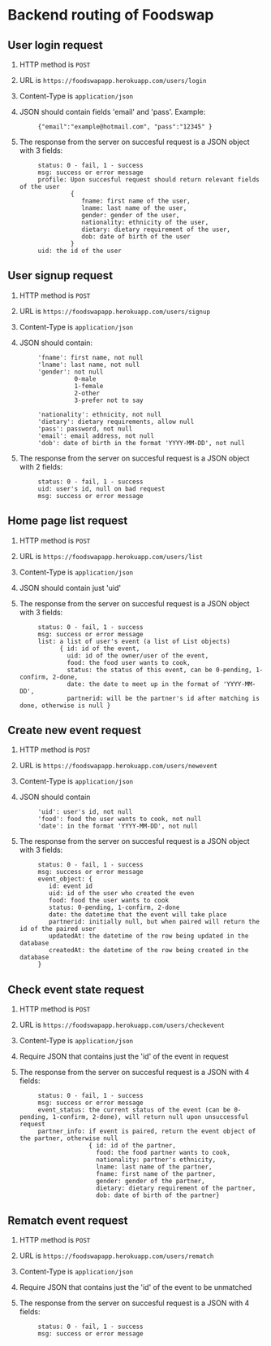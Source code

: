# Backend routing of Foodswap


## User login request

1. HTTP method is `POST`

2. URL is `https://foodswapapp.herokuapp.com/users/login`

3. Content-Type is `application/json`

4. JSON should contain fields 'email' and 'pass'. Example:
   
            {"email":"example@hotmail.com", "pass":"12345" }

5. The response from the server on succesful request is a JSON object with 3 fields: 

            status: 0 - fail, 1 - success
            msg: success or error message
            profile: Upon succesful request should return relevant fields of the user
                     {
                        fname: first name of the user,
                        lname: last name of the user,
                        gender: gender of the user, 
                        nationality: ethnicity of the user,
                        dietary: dietary requirement of the user, 
                        dob: date of birth of the user
                     }
            uid: the id of the user
     

## User signup request

1. HTTP method is `POST`

2. URL is `https://foodswapapp.herokuapp.com/users/signup`

3. Content-Type is `application/json`

4. JSON should contain:

            'fname': first name, not null
            'lname': last name, not null
            'gender': not null
                      0-male
                      1-female 
                      2-other 
                      3-prefer not to say
                      
            'nationality': ethnicity, not null
            'dietary': dietary requirements, allow null
            'pass': password, not null
            'email': email address, not null
            'dob': date of birth in the format 'YYYY-MM-DD', not null
   
5. The response from the server on succesful request is a JSON object with 2 fields: 

            status: 0 - fail, 1 - success
            uid: user's id, null on bad request
            msg: success or error message


## Home page list request

1. HTTP method is `POST`

2. URL is `https://foodswapapp.herokuapp.com/users/list`

3. Content-Type is `application/json`

4. JSON should contain just 'uid'
   
5. The response from the server on succesful request is a JSON object with 3 fields: 

            status: 0 - fail, 1 - success
            msg: success or error message
            list: a list of user's event (a list of List objects)
                  { id: id of the event,
                    uid: id of the owner/user of the event,
                    food: the food user wants to cook,
                    status: the status of this event, can be 0-pending, 1-confirm, 2-done,
                    date: the date to meet up in the format of 'YYYY-MM-DD',
                    partnerid: will be the partner's id after matching is done, otherwise is null }
            
            
## Create new event request          

1. HTTP method is `POST`

2. URL is `https://foodswapapp.herokuapp.com/users/newevent`

3. Content-Type is `application/json`

4. JSON should contain

            'uid': user's id, not null
            'food': food the user wants to cook, not null
            'date': in the format 'YYYY-MM-DD', not null
   
5. The response from the server on succesful request is a JSON object with 3 fields: 

            status: 0 - fail, 1 - success
            msg: success or error message
            event_object: {
               id: event id
               uid: id of the user who created the even
               food: food the user wants to cook
               status: 0-pending, 1-confirm, 2-done
               date: the datetime that the event will take place
               partnerid: initially null, but when paired will return the id of the paired user
               updatedAt: the datetime of the row being updated in the database
               createdAt: the datetime of the row being created in the database
            }
            
            
## Check event state request

1. HTTP method is `POST`

2. URL is `https://foodswapapp.herokuapp.com/users/checkevent`

3. Content-Type is `application/json`

4. Require JSON that contains just the 'id' of the event in request
   
5. The response from the server on succesful request is a JSON with 4 fields: 

            status: 0 - fail, 1 - success
            msg: success or error message
            event_status: the current status of the event (can be 0-pending, 1-confirm, 2-done), will return null upon unsuccessful request
            partner_info: if event is paired, return the event object of the partner, otherwise null
                          { id: id of the partner, 
                            food: the food partner wants to cook, 
                            nationality: partner's ethnicity, 
                            lname: last name of the partner, 
                            fname: first name of the partner, 
                            gender: gender of the partner, 
                            dietary: dietary requirement of the partner, 
                            dob: date of birth of the partner}
                            

## Rematch event request

1. HTTP method is `POST`

2. URL is `https://foodswapapp.herokuapp.com/users/rematch`

3. Content-Type is `application/json`

4. Require JSON that contains just the 'id' of the event to be unmatched
   
5. The response from the server on succesful request is a JSON with 4 fields: 

            status: 0 - fail, 1 - success
            msg: success or error message